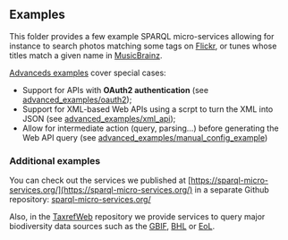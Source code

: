 ## Examples

This folder provides a few example SPARQL micro-services allowing for instance to search photos matching some tags on [Flickr](https://www.flickr.com/), or tunes whose titles match a given name in [MusicBrainz](https://musicbrainz.org/).


[Advanceds examples](advanced_examples/) cover special cases:
- Support for APIs with **OAuth2 authentication** (see [advanced_examples/oauth2](advanced_examples/oauth2));
- Support for XML-based Web APIs using a scrpt to turn the XML into JSON (see [advanced_examples/xml_api](advanced_examples/xml_api));
- Allow for intermediate action (query, parsing...) before generating the Web API query (see [advanced_examples/manual_config_example](advanced_examples/manual_config_example))

### Additional examples

You can check out the services we published at [https://sparql-micro-services.org/](https://sparql-micro-services.org/) in a separate Github repository: 
[sparql-micro-services.org/](https://github.com/frmichel/sparql-micro-service.org)

Also, in the [TaxrefWeb](https://github.com/frmichel/taxrefweb/tree/master/sparql-micro-services) repository we provide services to query major biodiversity data sources such as the [GBIF](https://www.biodiversitylibrary.org/), [BHL](https://www.biodiversitylibrary.org/) or [EoL](http://eol.org/traitbank).
